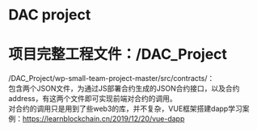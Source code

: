 # DAC project<br>

# 项目完整工程文件：/DAC_Project<br>
/DAC_Project/wp-small-team-project-master/src/contracts/：<br>
包含两个JSON文件，为通过JS部署合约生成的JSON合约接口，以及合约address，有这两个文件即可实现前端对合约的调用。<br>
对合约的调用只是用到了些web3的库，并不复杂，VUE框架搭建dapp学习案例：https://learnblockchain.cn/2019/12/20/vue-dapp
